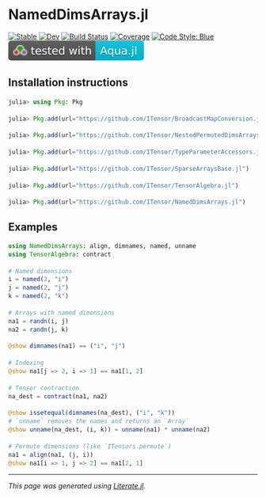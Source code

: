 # NamedDimsArrays.jl

[![Stable](https://img.shields.io/badge/docs-stable-blue.svg)](https://ITensor.github.io/NamedDimsArrays.jl/stable/)
[![Dev](https://img.shields.io/badge/docs-dev-blue.svg)](https://ITensor.github.io/NamedDimsArrays.jl/dev/)
[![Build Status](https://github.com/ITensor/NamedDimsArrays.jl/actions/workflows/Tests.yml/badge.svg?branch=main)](https://github.com/ITensor/NamedDimsArrays.jl/actions/workflows/Tests.yml?query=branch%3Amain)
[![Coverage](https://codecov.io/gh/ITensor/NamedDimsArrays.jl/branch/main/graph/badge.svg)](https://codecov.io/gh/ITensor/NamedDimsArrays.jl)
[![Code Style: Blue](https://img.shields.io/badge/code%20style-blue-4495d1.svg)](https://github.com/invenia/BlueStyle)
[![Aqua](https://raw.githubusercontent.com/JuliaTesting/Aqua.jl/master/badge.svg)](https://github.com/JuliaTesting/Aqua.jl)

## Installation instructions

```julia
julia> using Pkg: Pkg

julia> Pkg.add(url="https://github.com/ITensor/BroadcastMapConversion.jl")

julia> Pkg.add(url="https://github.com/ITensor/NestedPermutedDimsArrays.jl")

julia> Pkg.add(url="https://github.com/ITensor/TypeParameterAccessors.jl")

julia> Pkg.add(url="https://github.com/ITensor/SparseArraysBase.jl")

julia> Pkg.add(url="https://github.com/ITensor/TensorAlgebra.jl")

julia> Pkg.add(url="https://github.com/ITensor/NamedDimsArrays.jl")
```

## Examples

````julia
using NamedDimsArrays: align, dimnames, named, unname
using TensorAlgebra: contract

# Named dimensions
i = named(2, "i")
j = named(2, "j")
k = named(2, "k")

# Arrays with named dimensions
na1 = randn(i, j)
na2 = randn(j, k)

@show dimnames(na1) == ("i", "j")

# Indexing
@show na1[j => 2, i => 1] == na1[1, 2]

# Tensor contraction
na_dest = contract(na1, na2)

@show issetequal(dimnames(na_dest), ("i", "k"))
# `unname` removes the names and returns an `Array`
@show unname(na_dest, (i, k)) ≈ unname(na1) * unname(na2)

# Permute dimensions (like `ITensors.permute`)
na1 = align(na1, (j, i))
@show na1[i => 1, j => 2] == na1[2, 1]
````

---

*This page was generated using [Literate.jl](https://github.com/fredrikekre/Literate.jl).*


